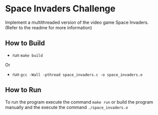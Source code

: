 # Space Invaders Challenge

Implement a multithreaded version of the video game Space Invaders. (Refer to the readme for more information)

## How to Build
- run `make build`

Or

- run `gcc -Wall -pthread space_invaders.c -o space_invaders.o`

## How to Run
To run the program execute the command `make run` or build the program manually and the execute the command `./space_invaders.o`